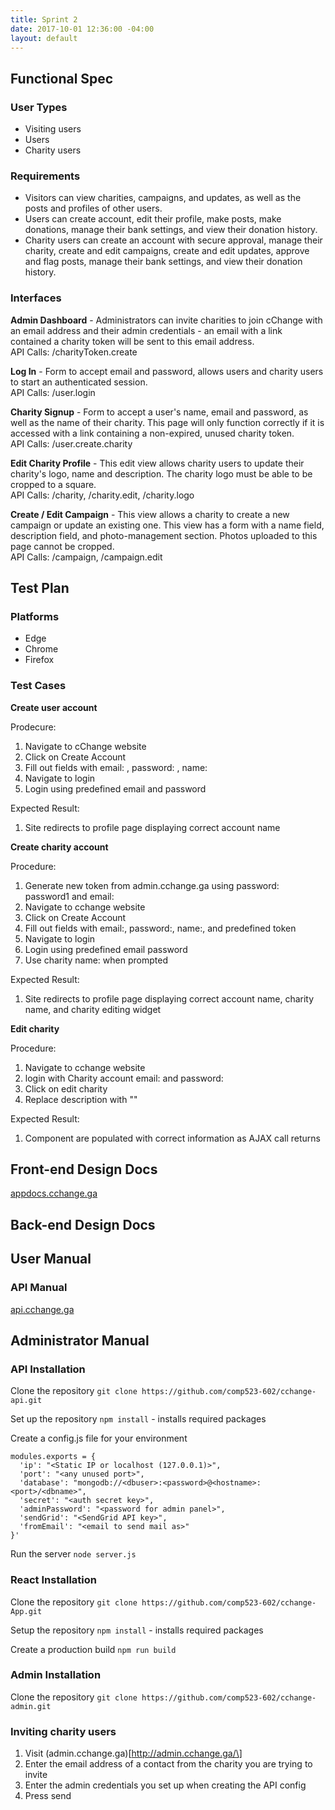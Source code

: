 ```yaml
---
title: Sprint 2
date: 2017-10-01 12:36:00 -04:00
layout: default
---
```


## Functional Spec

### User Types

* Visiting users
* Users
* Charity users

### Requirements

* Visitors can view charities, campaigns, and updates, as well as the posts and profiles of other users.
* Users can create account, edit their profile, make posts, make donations, manage their bank settings, and view their donation history.
* Charity users can create an account with secure approval, manage their charity, create and edit campaigns, create and edit updates, approve and flag posts, manage their bank settings, and view their donation history.

### Interfaces

**Admin Dashboard** - Administrators can invite charities to join cChange with an email address and their admin credentials - an email with a link contained a charity token will be sent to this email address.  
API Calls: /charityToken.create

**Log In** - Form to accept email and password, allows users and charity users to start an authenticated session.  
API Calls: /user.login

**Charity Signup** - Form to accept a user's name, email and password, as well as the name of their charity. This page will only function correctly if it is accessed with a link containing a non-expired, unused charity token.  
API Calls: /user.create.charity

**Edit Charity Profile** - This edit view allows charity users to update their charity's logo, name and description. The charity logo must be able to be cropped to a square.  
API Calls: /charity, /charity.edit, /charity.logo

**Create / Edit Campaign** - This view allows a charity to create a new campaign or update an existing one. This view has a form with a name field, description field, and photo-management section. Photos uploaded to this page cannot be cropped.  
API Calls: /campaign, /campaign.edit

## Test Plan

### Platforms

* Edge
* Chrome
* Firefox

### Test Cases

**Create user account**

Prodecure:  
1. Navigate to cChange website
2. Click on Create Account
3. Fill out fields with email: , password: , name:
4. Navigate to login
5. Login using predefined email and password

Expected Result:  
1. Site redirects to profile page displaying correct account name

**Create charity account**

Procedure:  
1. Generate new token from admin.cchange.ga using password: password1 and email:
2. Navigate to cchange website
3. Click on Create Account
4. Fill out fields with email:, password:, name:, and predefined token
5. Navigate to login
6. Login using predefined email password
7. Use charity name: when prompted

Expected Result:  
1. Site redirects to profile page displaying correct account name, charity name, and charity editing widget

**Edit charity**

Procedure:  
1. Navigate to cchange website
2. login with Charity account email: and password:
3. Click on edit charity
4. Replace description with ""

Expected Result:  
1. Component are populated with correct information as AJAX call returns

## Front-end Design Docs
[appdocs.cchange.ga](http://appdocs.cchange.ga)

## Back-end Design Docs


## User Manual

### API Manual
[api.cchange.ga](http://api.cchange.ga)

## Administrator Manual

### API Installation
Clone the repository
`git clone https://github.com/comp523-602/cchange-api.git`

Set up the repository
`npm install` - installs required packages

Create a config.js file for your environment
```
modules.exports = {
  'ip': "<Static IP or localhost (127.0.0.1)>",
  'port': "<any unused port>",
  'database': "mongodb://<dbuser>:<password>@<hostname>:<port>/<dbname>",
  'secret': "<auth secret key>",
  'adminPassword': "<password for admin panel>",
  'sendGrid': "<SendGrid API key>",
  'fromEmail': "<email to send mail as>"
}'
```

Run the server
`node server.js`

### React Installation
Clone the repository
`git clone https://github.com/comp523-602/cchange-App.git`

Setup the repository
`npm install` - installs required packages

Create a production build
`npm run build`

### Admin Installation
Clone the repository
`git clone https://github.com/comp523-602/cchange-admin.git`

### Inviting charity users
1. Visit (admin.cchange.ga)\[http://admin.cchange.ga/\]
2. Enter the email address of a contact from the charity you are trying to invite
3. Enter the admin credentials you set up when creating the API config
4. Press send
